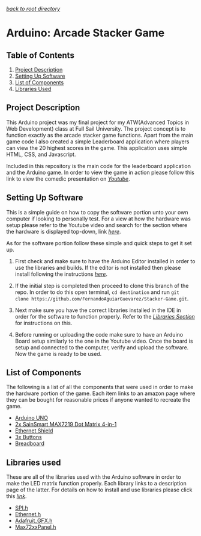 *[back to root directory](../../../)*

# Arduino: Arcade Stacker Game

## Table of Contents

1. [Project Description](#projectDesc)
2. [Setting Up Software](#setUp)
3. [List of Components](#components)
4. [Libraries Used](#libraries)

<a name="projectDesc"></a>
## Project Description

This Arduino project was my final project for my ATW(Advanced Topics in Web Development) class at Full Sail University. The project concept is to function exactly as the arcade stacker game functions. Apart from the main game code I also created a simple Leaderboard application where players can view the 20 highest scores in the game. This application uses simple HTML, CSS, and Javascript.

Included in this repository is the main code for the leaderboard application and the Arduino game. In order to view the game in action please follow this link to view the comedic presentation on *[Youtube](https://youtu.be/r_MDxbUtLDg)*.

<a name="setUp"></a>
## Setting Up Software

This is a simple guide on how to copy the software portion unto your own computer if looking to personally test. For a view at how the hardware was setup please refer to the Youtube video and search for the section where the hardware is displayed top-down, link *[here](https://youtu.be/r_MDxbUtLDg)*.

As for the software portion follow these simple and quick steps to get it set up.

1. First check and make sure to have the Arduino Editor installed in order to use the libraries and builds. If the editor is not installed then please install following the instructions *[here](https://www.arduino.cc/en/Guide/HomePage)*.

2. If the initial step is completed then proceed to clone this branch of the repo. In order to do this open terminal, `cd destination` and run `git clone https://github.com/FernandoAguiarGuevarez/Stacker-Game.git`.

3. Next make sure you have the correct libraries installed in the IDE in order for the software to function properly. Refer to the *[Libraries Section](#libraries)* for instructions on this.

4. Before running or uploading the code make sure to have an Arduino Board setup similarly to the one in the Youtube video. Once the board is setup and connected to the computer, verify and upload the software. Now the game is ready to be used.


<a name="components"></a>
## List of Components

The following is a list of all the components that were used in order to make the hardware portion of the game. Each item links to an amazon page where they can be bought for reasonable prices if anyone wanted to recreate the game.

- [Arduino UNO](https://www.amazon.com/Arduino-Uno-Rev-3-A000066/dp/B006H06TVG/ref=sr_1_4?ie=UTF8&qid=1488323837&sr=8-4&keywords=arduino+uno)
- [2x SainSmart MAX7219 Dot Matrix 4-in-1](https://www.amazon.com/SainSmart-MAX7219-Matrix-Module-Arduino/dp/B00WWNZZAS/ref=sr_1_2?ie=UTF8&qid=1488323727&sr=8-2&keywords=sainsmart+led+matrix)
- [Ethernet Shield](https://www.amazon.com/Desloo-Ethernet-Micro-sd-Arduino-Duemilanove/dp/B00GIDHZHE/ref=sr_1_8?ie=UTF8&qid=1488323878&sr=8-8&keywords=arduino+ethernet+shield)
- [3x Buttons](https://www.amazon.com/microtivity-IM206-6x6x6mm-Tact-Switch/dp/B004RXKWI6/ref=sr_1_4?ie=UTF8&qid=1488323950&sr=8-4&keywords=arduino+buttons)
- [Breadboard](https://www.amazon.com/Aketek-Solderless-BreadBoard-tie-points-power/dp/B01258UZMC/ref=sr_1_9?ie=UTF8&qid=1488324015&sr=8-9&keywords=arduino+breadboard)

<a name="libraries"></a>
## Libraries used

These are all of the libraries used with the Arduino software in order to make the LED matrix function properly. Each library links to a description page of the latter. For details on how to install and use libraries please click this *[link](https://www.arduino.cc/en/reference/libraries)*.

- [SPI.h](https://www.arduino.cc/en/Reference/SPI)
- [Ethernet.h](https://www.arduino.cc/en/Reference/Ethernet)
- [Adafruit_GFX.h](https://github.com/adafruit/Adafruit-GFX-Library)
- [Max72xxPanel.h](https://github.com/markruys/arduino-Max72xxPanel)
